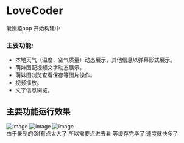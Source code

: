 # LoveCoder
爱媛猿app 开始构建中
### 主要功能:
* 本地天气（温度、空气质量）动态展示，其他信息以弹幕形式展示。
* 萌妹图配视频文字动态展示。
* 萌妹图浏览查看保存等图片操作。
* 视频播放。
* 文字信息浏览。
## 主要功能运行效果
 ![image](https://github.com/amsterly/LoveCoder/tree/myproject/screenshots/screenshots/start.gif) 
  ![image](https://github.com/amsterly/LoveCoder/tree/myproject/screenshots/screenshots/pic.gif) 
   ![image](https://github.com/amsterly/LoveCoder/tree/myproject/screenshots/screenshots/video.gif) 
  </br>
  由于录制的Gif有点太大了 所以需要点进去看 等缓存完毕了 速度就快多了
